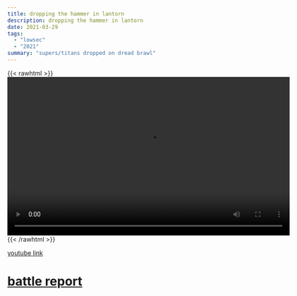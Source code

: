 ```yaml
---
title: dropping the hammer in lantorn
description: dropping the hammer in lantorn
date: 2021-03-29
tags:
  - "lowsec"
  - "2021"
summary: "supers/titans dropped on dread brawl"
---
```


{{< rawhtml >}}<video width="640" height="360" controls>
<source src="https://crowdfile.net/snuffed/lantorn-hammer.mp4" type="video/mp4">
Your browser does not support the video tag.</video>{{< /rawhtml >}}

[youtube link](https://www.youtube.com/watch?v=VjLyt85YMpY)

# [battle report](https://br.evetools.org/related/30002540/202103290200)
